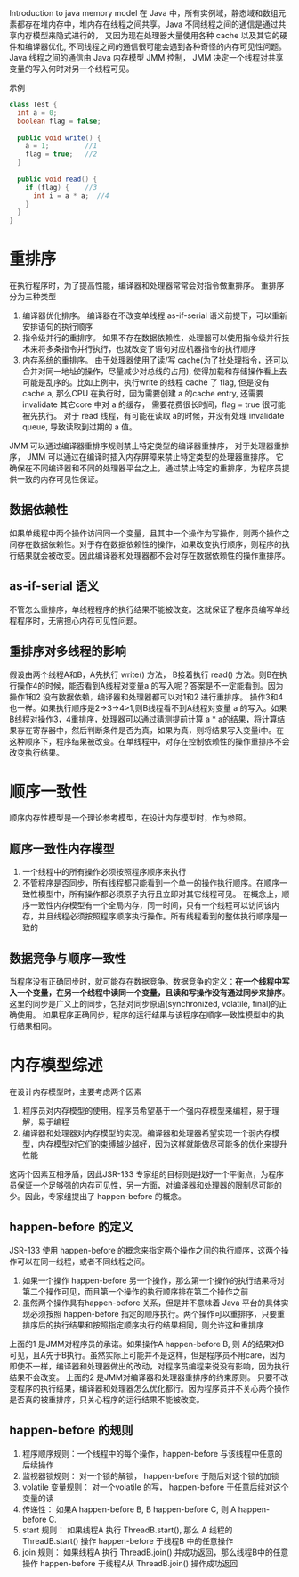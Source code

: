 Introduction to java memory model
在 Java 中，所有实例域，静态域和数组元素都存在堆内存中，堆内存在线程之间共享。Java 不同线程之间的通信是通过共享内存模型来隐式进行的， 又因为现在处理器大量使用各种 cache 以及其它的硬件和编译器优化, 不同线程之间的通信很可能会遇到各种奇怪的内存可见性问题。 Java 线程之间的通信由 Java 内存模型 JMM 控制， JMM 决定一个线程对共享变量的写入何时对另一个线程可见。

示例
```java
class Test {
  int a = 0;
  boolean flag = false;
  
  public void write() {
    a = 1;         //1
    flag = true;   //2
  }
  
  public void read() {
    if (flag) {    //3
      int i = a * a;  //4
    }
  }
}
```

# 重排序
在执行程序时，为了提高性能，编译器和处理器常常会对指令做重排序。 重排序分为三种类型
1. 编译器优化排序。 编译器在不改变单线程 as-if-serial 语义前提下，可以重新安排语句的执行顺序
2. 指令级并行的重排序。 如果不存在数据依赖性，处理器可以使用指令级并行技术来将多条指令并行执行，也就改变了语句对应机器指令的执行顺序
3. 内存系统的重排序。 由于处理器使用了读/写 cache(为了批处理指令，还可以合并对同一地址的操作，尽量减少对总线的占用), 使得加载和存储操作看上去可能是乱序的。比如上例中，执行write 的线程 cache 了 flag, 但是没有 cache a, 那么CPU 在执行时，因为需要创建 a 的cache entry, 还需要 invalidate 其它core 中对 a 的缓存， 需要花费很长时间，flag = true 很可能被先执行。 对于 read 线程，有可能在读取 a的时候，并没有处理 invalidate queue, 导致读取到过期的 a 值。

JMM 可以通过编译器重排序规则禁止特定类型的编译器重排序， 对于处理器重排序， JMM 可以通过在编译时插入内存屏障来禁止特定类型的处理器重排序。 它确保在不同编译器和不同的处理器平台之上，通过禁止特定的重排序，为程序员提供一致的内存可见性保证。

## 数据依赖性
如果单线程中两个操作访问同一个变量，且其中一个操作为写操作，则两个操作之间存在数据依赖性。对于存在数据依赖性的操作，如果改变执行顺序，则程序的执行结果就会被改变。因此编译器和处理器都不会对存在数据依赖性的操作重排序。
## as-if-serial 语义
不管怎么重排序，单线程程序的执行结果不能被改变。这就保证了程序员编写单线程程序时，无需担心内存可见性问题。
## 重排序对多线程的影响
假设由两个线程A和B，A先执行 write() 方法， B接着执行 read() 方法。则B在执行操作4的时候，能否看到A线程对变量a 的写入呢？答案是不一定能看到。因为操作1和2 没有数据依赖，编译器和处理器都可以对1和2 进行重排序。 操作3和4 也一样。如果执行顺序是2->3->4>1,则B线程看不到A线程对变量 a 的写入。如果B线程对操作3，4重排序，处理器可以通过猜测提前计算 a * a的结果，将计算结果存在寄存器中，然后判断条件是否为真，如果为真，则将结果写入变量i中。在这种顺序下，程序结果被改变。在单线程中，对存在控制依赖性的操作重排序不会改变执行结果。

# 顺序一致性
顺序内存性模型是一个理论参考模型，在设计内存模型时，作为参照。
## 顺序一致性内存模型
1. 一个线程中的所有操作必须按照程序顺序来执行
2. 不管程序是否同步，所有线程都只能看到一个单一的操作执行顺序。在顺序一致性模型中，所有操作都必须原子执行且立即对其它线程可见。
在概念上，顺序一致性内存模型有一个全局内存，同一时间，只有一个线程可以访问该内存，并且线程必须按照程序顺序执行操作。所有线程看到的整体执行顺序是一致的
## 数据竞争与顺序一致性
当程序没有正确同步时，就可能存在数据竞争。数据竞争的定义：**在一个线程中写入一个变量，在另一个线程中读同一个变量，且读和写操作没有通过同步来排序**。这里的同步是广义上的同步，包括对同步原语(synchronized, volatile, final)的正确使用。
如果程序正确同步，程序的运行结果与该程序在顺序一致性模型中的执行结果相同。

# 内存模型综述
在设计内存模型时，主要考虑两个因素
1. 程序员对内存模型的使用。程序员希望基于一个强内存模型来编程，易于理解，易于编程
2. 编译器和处理器对内存模型的实现。编译器和处理器希望实现一个弱内存模型，内存模型对它们的束缚越少越好，因为这样就能做尽可能多的优化来提升性能

这两个因素互相矛盾，因此JSR-133 专家组的目标则是找好一个平衡点，为程序员保证一个足够强的内存可见性，另一方面，对编译器和处理器的限制尽可能的少。因此，专家组提出了 happen-before 的概念。
## happen-before 的定义
JSR-133 使用 happen-before 的概念来指定两个操作之间的执行顺序，这两个操作可以在同一线程，或者不同线程之间。
1. 如果一个操作 happen-before 另一个操作，那么第一个操作的执行结果将对第二个操作可见，而且第一个操作的执行顺序排在第二个操作之前
2. 虽然两个操作具有happen-before 关系，但是并不意味着 Java 平台的具体实现必须按照 happen-before 指定的顺序执行。两个操作可以重排序，只要重排序后的执行结果和按照指定顺序执行的结果相同，则允许这种重排序

上面的1 是JMM对程序员的承诺。如果操作A happen-before B, 则 A的结果对B可见，且A先于B执行。虽然实际上可能并不是这样，但是程序员不用care，因为即使不一样，编译器和处理器做出的改动，对程序员编程来说没有影响，因为执行结果不会改变。
上面的2 是JMM对编译器和处理器重排序的约束原则。 只要不改变程序的执行结果，编译器和处理器怎么优化都行。因为程序员并不关心两个操作是否真的被重排序，只关心程序的运行结果不能被改变。
## happen-before 的规则
1. 程序顺序规则：一个线程中的每个操作，happen-before 与该线程中任意的后续操作
2. 监视器锁规则： 对一个锁的解锁， happen-before 于随后对这个锁的加锁
3. volatile 变量规则： 对一个volatile 的写， happen-before 于任意后续对这个变量的读
4. 传递性： 如果A happen-before B, B happen-before C, 则 A happen-before C.
5. start 规则： 如果线程A 执行 ThreadB.start(), 那么 A 线程的 ThreadB.start() 操作 happen-before 于线程B 中的任意操作
6. join 规则： 如果线程A 执行 ThreadB.join() 并成功返回，那么线程B中的任意操作 happen-before 于线程A从 ThreadB.join() 操作成功返回

